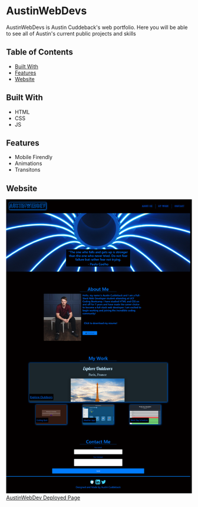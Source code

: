 # AustinWebDevs
AustinWebDevs is Austin Cuddeback's web portfolio. Here you will be able to see all of Austin's current public projects and skills

## Table of Contents
- [Built With](#built-with)
- [Features](#features)
- [Website](#website)

## Built With
* HTML
* CSS
* JS

## Features
* Mobile Firendly
* Animations
* Transitons

## Website
![AustinWebDev Deployed Page](./assets/Images/screencapture-ajcuddeback-github-io-2020-10-24-14_19_37.png)
[AustinWebDev Deployed Page](https://ajcuddeback.github.io/)

